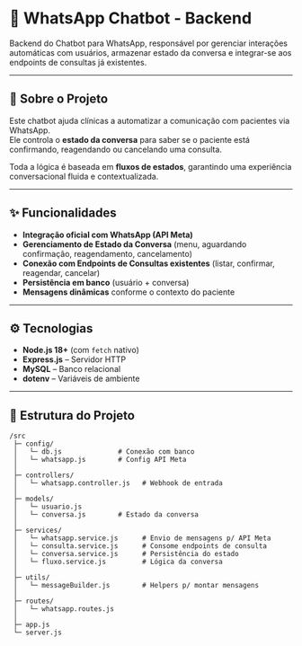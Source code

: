 # 📌 WhatsApp Chatbot - Backend

Backend do Chatbot para WhatsApp, responsável por gerenciar interações automáticas com usuários, armazenar estado da conversa e integrar-se aos endpoints de consultas já existentes.

---

## 🔎 Sobre o Projeto

Este chatbot ajuda clínicas a automatizar a comunicação com pacientes via WhatsApp.  
Ele controla o **estado da conversa** para saber se o paciente está confirmando, reagendando ou cancelando uma consulta.  

Toda a lógica é baseada em **fluxos de estados**, garantindo uma experiência conversacional fluida e contextualizada.

---

## ✨ Funcionalidades

- **Integração oficial com WhatsApp (API Meta)**  
- **Gerenciamento de Estado da Conversa** (menu, aguardando confirmação, reagendamento, cancelamento)  
- **Conexão com Endpoints de Consultas existentes** (listar, confirmar, reagendar, cancelar)  
- **Persistência em banco** (usuário + conversa)  
- **Mensagens dinâmicas** conforme o contexto do paciente  

---

## ⚙️ Tecnologias

- **Node.js 18+** (com `fetch` nativo)  
- **Express.js** – Servidor HTTP  
- **MySQL** – Banco relacional  
- **dotenv** – Variáveis de ambiente  

---

## 📂 Estrutura do Projeto
```text
/src
 ├─ config/              
 │   └─ db.js              # Conexão com banco
 │   └─ whatsapp.js        # Config API Meta
 │
 ├─ controllers/         
 │   └─ whatsapp.controller.js   # Webhook de entrada
 │
 ├─ models/              
 │   └─ usuario.js
 │   └─ conversa.js        # Estado da conversa
 │
 ├─ services/            
 │   └─ whatsapp.service.js      # Envio de mensagens p/ API Meta
 │   └─ consulta.service.js      # Consome endpoints de consulta
 │   └─ conversa.service.js      # Persistência do estado
 │   └─ fluxo.service.js         # Lógica da conversa
 │
 ├─ utils/               
 │   └─ messageBuilder.js        # Helpers p/ montar mensagens
 │
 ├─ routes/              
 │   └─ whatsapp.routes.js
 │
 ├─ app.js
 └─ server.js
